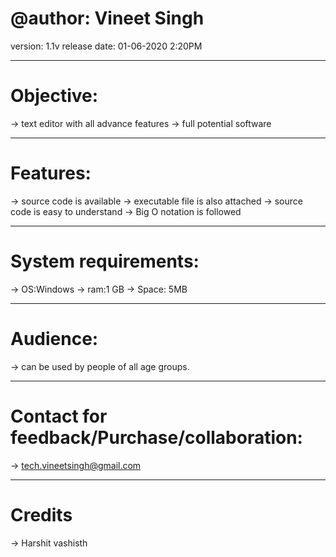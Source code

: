 # @author: Vineet Singh
version: 1.1v
release date: 01-06-2020 2:20PM

--------------------------------
# Objective:
-> text editor with all advance features
-> full potential software 

---------------------------------
# Features:
-> source code is available
-> executable file is also attached
-> source code is easy to understand
-> Big O notation is followed

---------------------------------
# System requirements:
-> OS:Windows
-> ram:1 GB 
-> Space: 5MB

---------------------------------
# Audience:
-> can be used by people of all age groups.

---------------------------------
# Contact for feedback/Purchase/collaboration:
-> tech.vineetsingh@gmail.com

-----------------------------------
# Credits
-> Harshit vashisth




